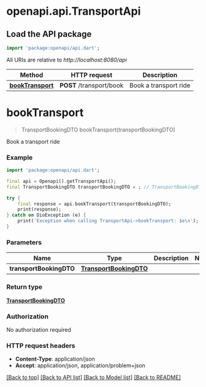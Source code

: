 # openapi.api.TransportApi

## Load the API package
```dart
import 'package:openapi/api.dart';
```

All URIs are relative to *http://localhost:8080/api*

Method | HTTP request | Description
------------- | ------------- | -------------
[**bookTransport**](TransportApi.md#booktransport) | **POST** /transport/book | Book a transport ride


# **bookTransport**
> TransportBookingDTO bookTransport(transportBookingDTO)

Book a transport ride

### Example
```dart
import 'package:openapi/api.dart';

final api = Openapi().getTransportApi();
final TransportBookingDTO transportBookingDTO = ; // TransportBookingDTO | 

try {
    final response = api.bookTransport(transportBookingDTO);
    print(response);
} catch on DioException (e) {
    print('Exception when calling TransportApi->bookTransport: $e\n');
}
```

### Parameters

Name | Type | Description  | Notes
------------- | ------------- | ------------- | -------------
 **transportBookingDTO** | [**TransportBookingDTO**](TransportBookingDTO.md)|  | 

### Return type

[**TransportBookingDTO**](TransportBookingDTO.md)

### Authorization

No authorization required

### HTTP request headers

 - **Content-Type**: application/json
 - **Accept**: application/json, application/problem+json

[[Back to top]](#) [[Back to API list]](../README.md#documentation-for-api-endpoints) [[Back to Model list]](../README.md#documentation-for-models) [[Back to README]](../README.md)

